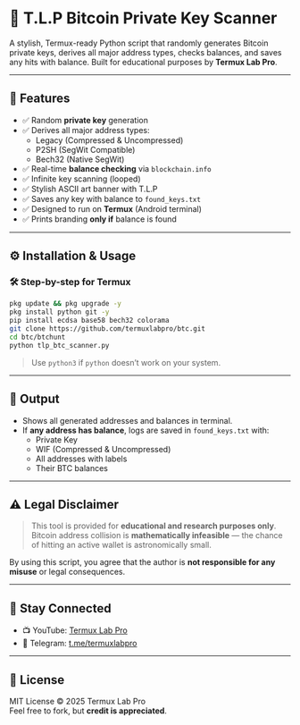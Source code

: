 
# 🧠 T.L.P Bitcoin Private Key Scanner
A stylish, Termux-ready Python script that randomly generates Bitcoin private keys, derives all major address types, checks balances, and saves any hits with balance. Built for educational purposes by **Termux Lab Pro**.

---

## 📌 Features

- ✅ Random **private key** generation
- ✅ Derives all major address types:
  - Legacy (Compressed & Uncompressed)
  - P2SH (SegWit Compatible)
  - Bech32 (Native SegWit)
- ✅ Real-time **balance checking** via `blockchain.info`
- ✅ Infinite key scanning (looped)
- ✅ Stylish ASCII art banner with T.L.P
- ✅ Saves any key with balance to `found_keys.txt`
- ✅ Designed to run on **Termux** (Android terminal)
- ✅ Prints branding **only if** balance is found

---

## ⚙️ Installation & Usage

### 🛠️ Step-by-step for Termux

```bash
pkg update && pkg upgrade -y
pkg install python git -y
pip install ecdsa base58 bech32 colorama
git clone https://github.com/termuxlabpro/btc.git
cd btc/btchunt
python tlp_btc_scanner.py
```

> Use `python3` if `python` doesn’t work on your system.

---

## 📁 Output

- Shows all generated addresses and balances in terminal.
- If **any address has balance**, logs are saved in `found_keys.txt` with:
  - Private Key
  - WIF (Compressed & Uncompressed)
  - All addresses with labels
  - Their BTC balances

---

## ⚠️ Legal Disclaimer

> This tool is provided for **educational and research purposes only**.  
> Bitcoin address collision is **mathematically infeasible** — the chance of hitting an active wallet is astronomically small.

By using this script, you agree that the author is **not responsible for any misuse** or legal consequences.

---

## 🔗 Stay Connected

- 📺 YouTube: [Termux Lab Pro](https://youtube.com/@termuxlabpro)
- 💬 Telegram: [t.me/termuxlabpro](https://t.me/termuxlabpro)

---

## 🪪 License

MIT License © 2025 Termux Lab Pro  
Feel free to fork, but **credit is appreciated**.
